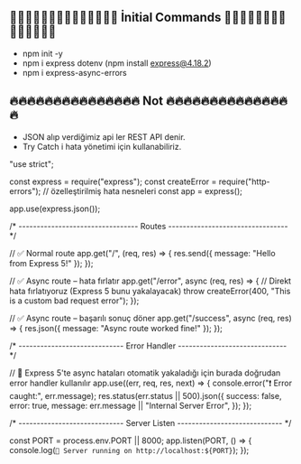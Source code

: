 ## 🦆🦆🦆🦆🦆🦆🦆🦆🦆🦆🦆🦆🦆🦆 İnitial Commands 🦆🦆🦆🦆🦆🦆🦆🦆🦆🦆🦆🦆🦆🦆

* npm init -y
* npm i express dotenv
(npm install express@4.18.2)
* npm i express-async-errors

## 🔥🔥🔥🔥🔥🔥🔥🔥🔥🔥🔥🔥🔥🔥🔥 Not 🔥🔥🔥🔥🔥🔥🔥🔥🔥🔥🔥🔥🔥🔥🔥 

* JSON alıp verdiğimiz api ler REST API denir.
* Try Catch i hata yönetimi için kullanabiliriz.


"use strict";

const express = require("express");
const createError = require("http-errors"); // özelleştirilmiş hata nesneleri
const app = express();

app.use(express.json());

/* --------------------------------- Routes --------------------------------- */

// ✅ Normal route
app.get("/", (req, res) => {
  res.send({ message: "Hello from Express 5!" });
});

// ✅ Async route – hata fırlatır
app.get("/error", async (req, res) => {
  // Direkt hata fırlatıyoruz (Express 5 bunu yakalayacak)
  throw createError(400, "This is a custom bad request error");
});

// ✅ Async route – başarılı sonuç döner
app.get("/success", async (req, res) => {
  res.json({ message: "Async route worked fine!" });
});

/* ----------------------------- Error Handler ------------------------------ */

// 📌 Express 5'te async hataları otomatik yakaladığı için burada doğrudan error handler kullanılır
app.use((err, req, res, next) => {
  console.error("❗ Error caught:", err.message);
  res.status(err.status || 500).json({
    success: false,
    error: true,
    message: err.message || "Internal Server Error",
  });
});

/* ----------------------------- Server Listen ----------------------------- */

const PORT = process.env.PORT || 8000;
app.listen(PORT, () => {
  console.log(`🚀 Server running on http://localhost:${PORT}`);
});
